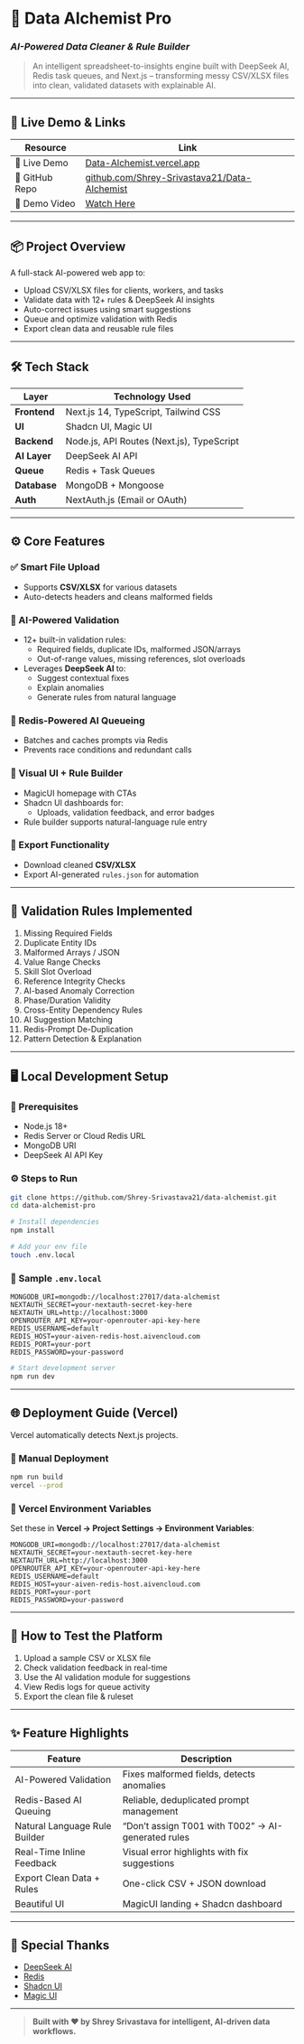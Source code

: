 
# 🧠 Data Alchemist Pro  
### *AI-Powered Data Cleaner & Rule Builder*

> An intelligent spreadsheet-to-insights engine built with DeepSeek AI, Redis task queues, and Next.js – transforming messy CSV/XLSX files into clean, validated datasets with explainable AI.

---

## 🚀 Live Demo & Links

| Resource      | Link                                                                 |
|---------------|----------------------------------------------------------------------|
| 🔗 Live Demo   | [Data-Alchemist.vercel.app](https://data-alchemist.vercel.app) |
| 🧠 GitHub Repo | [github.com/Shrey-Srivastava21/Data-Alchemist](https://github.com/Shrey-Srivastava21/Data-Alchemist.git) |
| 🎥 Demo Video  | [Watch Here](....)                              |

---

## 📦 Project Overview

A full-stack AI-powered web app to:
- Upload CSV/XLSX files for clients, workers, and tasks
- Validate data with 12+ rules & DeepSeek AI insights
- Auto-correct issues using smart suggestions
- Queue and optimize validation with Redis
- Export clean data and reusable rule files

---

## 🛠️ Tech Stack

| Layer         | Technology Used                           |
|---------------|--------------------------------------------|
| **Frontend**  | Next.js 14, TypeScript, Tailwind CSS       |
| **UI**        | Shadcn UI, Magic UI                        |
| **Backend**   | Node.js, API Routes (Next.js), TypeScript |
| **AI Layer**  | DeepSeek AI API                            |
| **Queue**     | Redis + Task Queues                        |
| **Database**  | MongoDB + Mongoose                         |
| **Auth**      | NextAuth.js (Email or OAuth)               |

---

## ⚙️ Core Features

### ✅ Smart File Upload
- Supports **CSV/XLSX** for various datasets  
- Auto-detects headers and cleans malformed fields  

### 🧠 AI-Powered Validation
- 12+ built-in validation rules:
  - Required fields, duplicate IDs, malformed JSON/arrays
  - Out-of-range values, missing references, slot overloads  
- Leverages **DeepSeek AI** to:
  - Suggest contextual fixes
  - Explain anomalies
  - Generate rules from natural language  

### 🔁 Redis-Powered AI Queueing
- Batches and caches prompts via Redis  
- Prevents race conditions and redundant calls  

### 🎨 Visual UI + Rule Builder
- MagicUI homepage with CTAs  
- Shadcn UI dashboards for:
  - Uploads, validation feedback, and error badges  
- Rule builder supports natural-language rule entry  

### 💾 Export Functionality
- Download cleaned **CSV/XLSX**
- Export AI-generated `rules.json` for automation

---

## 🧪 Validation Rules Implemented

1. Missing Required Fields  
2. Duplicate Entity IDs  
3. Malformed Arrays / JSON  
4. Value Range Checks  
5. Skill Slot Overload  
6. Reference Integrity Checks  
7. AI-based Anomaly Correction  
8. Phase/Duration Validity  
9. Cross-Entity Dependency Rules  
10. AI Suggestion Matching  
11. Redis-Prompt De-Duplication  
12. Pattern Detection & Explanation  

---

## 🖥️ Local Development Setup

### 🔧 Prerequisites
- Node.js 18+
- Redis Server or Cloud Redis URL
- MongoDB URI
- DeepSeek AI API Key

### ⚙️ Steps to Run

```bash
git clone https://github.com/Shrey-Srivastava21/data-alchemist.git
cd data-alchemist-pro

# Install dependencies
npm install

# Add your env file
touch .env.local
```

### 🧬 Sample `.env.local`

```env
MONGODB_URI=mongodb://localhost:27017/data-alchemist
NEXTAUTH_SECRET=your-nextauth-secret-key-here
NEXTAUTH_URL=http://localhost:3000
OPENROUTER_API_KEY=your-openrouter-api-key-here
REDIS_USERNAME=default
REDIS_HOST=your-aiven-redis-host.aivencloud.com
REDIS_PORT=your-port
REDIS_PASSWORD=your-password
```

```bash
# Start development server
npm run dev
```

---

## 🌐 Deployment Guide (Vercel)

Vercel automatically detects Next.js projects.

### 🚀 Manual Deployment

```bash
npm run build
vercel --prod
```

### 🔑 Vercel Environment Variables

Set these in **Vercel → Project Settings → Environment Variables**:

```env
MONGODB_URI=mongodb://localhost:27017/data-alchemist
NEXTAUTH_SECRET=your-nextauth-secret-key-here
NEXTAUTH_URL=http://localhost:3000
OPENROUTER_API_KEY=your-openrouter-api-key-here
REDIS_USERNAME=default
REDIS_HOST=your-aiven-redis-host.aivencloud.com
REDIS_PORT=your-port
REDIS_PASSWORD=your-password
```

---

## 🧪 How to Test the Platform

1. Upload a sample CSV or XLSX file  
2. Check validation feedback in real-time  
3. Use the AI validation module for suggestions  
4. View Redis logs for queue activity  
5. Export the clean file & ruleset  

---

## ✨ Feature Highlights

| Feature                         | Description                                                      |
|----------------------------------|------------------------------------------------------------------|
| AI-Powered Validation            | Fixes malformed fields, detects anomalies                        |
| Redis-Based AI Queuing           | Reliable, deduplicated prompt management                         |
| Natural Language Rule Builder    | “Don’t assign T001 with T002” → AI-generated rules               |
| Real-Time Inline Feedback        | Visual error highlights with fix suggestions                     |
| Export Clean Data + Rules        | One-click CSV + JSON download                                    |
| Beautiful UI                     | MagicUI landing + Shadcn dashboard                               |

---

## 🙏 Special Thanks

- [DeepSeek AI](https://deepseek.com)  
- [Redis](https://redis.io)  
- [Shadcn UI](https://ui.shadcn.com)  
- [Magic UI](https://magicui.design)

---

> **Built with ❤️ by Shrey Srivastava for intelligent, AI-driven data workflows.**
